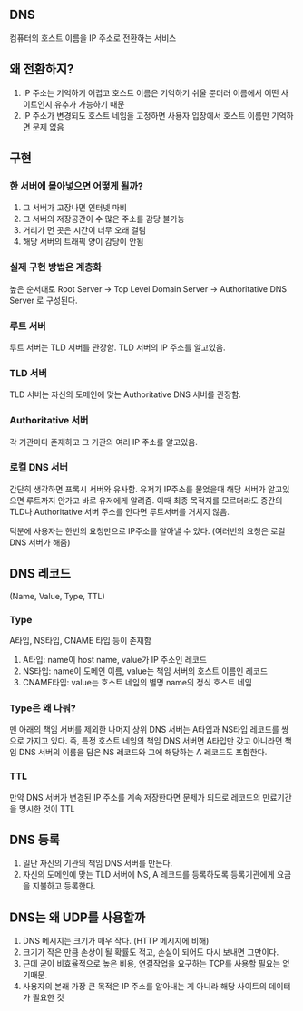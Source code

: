 ## DNS
컴퓨터의 호스트 이름을 IP 주소로 전환하는 서비스

## 왜 전환하지?
1. IP 주소는 기억하기 어렵고 호스트 이름은 기억하기 쉬울 뿐더러 이름에서 어떤 사이트인지 유추가 가능하기 때문
2. IP 주소가 변경되도 호스트 네임을 고정하면 사용자 입장에서 호스트 이름만 기억하면 문제 없음

## 구현

### 한 서버에 몰아넣으면 어떻게 될까?
1. 그 서버가 고장나면 인터넷 마비
2. 그 서버의 저장공간이 수 많은 주소를 감당 불가능
3. 거리가 먼 곳은 시간이 너무 오래 걸림
4. 해당 서버의 트래픽 양이 감당이 안됨

### 실제 구현 방법은 계층화
높은 순서대로 Root Server -> Top Level Domain Server -> Authoritative DNS Server 로 구성된다.

### 루트 서버
루트 서버는 TLD 서버를 관장함. TLD 서버의 IP 주소를 알고있음.

### TLD 서버
TLD 서버는 자신의 도메인에 맞는 Authoritative DNS 서버를 관장함. 

### Authoritative 서버
각 기관마다 존재하고 그 기관의 여러 IP 주소를 알고있음.

### 로컬 DNS 서버
간단히 생각하면 프록시 서버와 유사함. 유저가 IP주소를 물었을때 해당 서버가 알고있으면 루트까지 안가고 바로 유저에게 알려줌. 이때 최종 목적지를 모르더라도 중간의 
TLD나 Authoritative 서버 주소를 안다면 루트서버를 거치지 않음.

덕분에 사용자는 한번의 요청만으로 IP주소를 알아낼 수 있다. (여러번의 요청은 로컬 DNS 서버가 해줌)

## DNS 레코드
(Name, Value, Type, TTL)

### Type
A타입, NS타입, CNAME 타입 등이 존재함

1. A타입: name이 host name, value가 IP 주소인 레코드
2. NS타입: name이 도메인 이름, value는 책임 서버의 호스트 이름인 레코드
3. CNAME타입: value는 호스트 네임의 별명 name의 정식 호스트 네임

### Type은 왜 나눠?
맨 아래의 책임 서버를 제외한 나머지 상위 DNS 서버는 A타입과 NS타입 레코드를 쌍으로 가지고 있다. 즉, 특정 호스트 네임의 책임 DNS 서버면 A타입만 갖고 아니라면 책임 DNS 서버의
이름을 담은 NS 레코드와 그에 해당하는 A 레코드도 포함한다.

### TTL
만약 DNS 서버가 변경된 IP 주소를 계속 저장한다면 문제가 되므로 레코드의 만료기간을 명시한 것이 TTL

## DNS 등록
1. 일단 자신의 기관의 책임 DNS 서버를 만든다.
2. 자신의 도메인에 맞는 TLD 서버에 NS, A 레코드를 등록하도록 등록기관에게 요금을 지불하고 등록한다.

## DNS는 왜 UDP를 사용할까
1. DNS 메시지는 크기가 매우 작다. (HTTP 메시지에 비해)
2. 크기가 작은 만큼 손상이 될 확률도 적고, 손실이 되어도 다시 보내면 그만이다.
3. 근데 굳이 비효율적으로 높은 비용, 연결작업을 요구하는 TCP를 사용할 필요는 없기때문.
4. 사용자의 본래 가장 큰 목적은 IP 주소를 알아내는 게 아니라 해당 사이트의 데이터가 필요한 것


